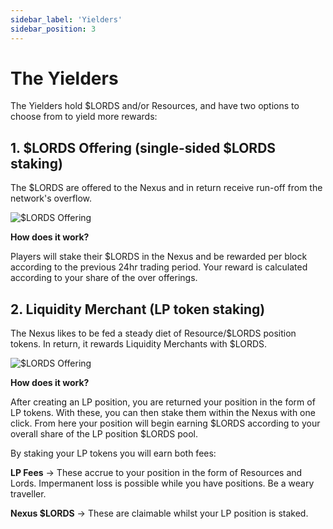 ```yaml
---
sidebar_label: 'Yielders'
sidebar_position: 3
---
```


# The Yielders

The Yielders hold $LORDS and/or Resources, and have two options to choose from to yield more rewards:

## 1. $LORDS Offering (single-sided $LORDS staking)

The $LORDS are offered to the Nexus and in return receive run-off from the network's overflow.

![$LORDS Offering](/img/nexus-1.png)

**How does it work?**

Players will stake their $LORDS in the Nexus and be rewarded per block according to the previous 24hr trading period. Your reward is calculated according to your share of the over offerings.

## 2. Liquidity Merchant (LP token staking)

The Nexus likes to be fed a steady diet of Resource/$LORDS position tokens. In return, it rewards Liquidity Merchants with $LORDS.

![$LORDS Offering](/img/nexus-2.png)

**How does it work?**

After creating an LP position, you are returned your position in the form of LP tokens. With these, you can then stake them within the Nexus with one click. From here your position will begin earning $LORDS according to your overall share of the LP position $LORDS pool.

By staking your LP tokens you will earn both fees:

**LP Fees** -> These accrue to your position in the form of Resources and Lords. Impermanent loss is possible while you have positions. Be a weary traveller.

**Nexus $LORDS** -> These are claimable whilst your LP position is staked.